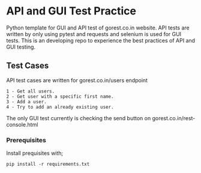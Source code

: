 # API and GUI Test Practice 

Python template for GUI and API test of gorest.co.in website. API tests are written by only using pytest and requests and selenium is used for GUI tests. This is an developing repo to experience the best practices of API and GUI testing.

## Test Cases

API test cases are  written for gorest.co.in/users endpoint

	1 - Get all users.
	2 - Get user with a specific first name.
	3 - Add a user.
	4 - Try to add an already existing user.

The only GUI test currently is checking the send button on gorest.co.in/rest-console.html

### Prerequisites

Install prequisites with;

	pip install -r requirements.txt


